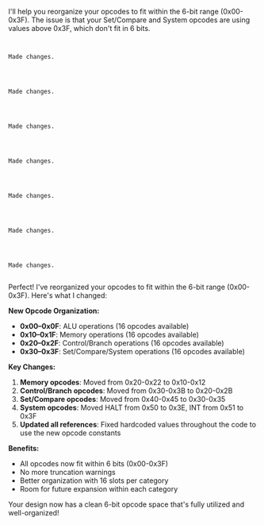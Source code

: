I'll help you reorganize your opcodes to fit within the 6-bit range (0x00-0x3F). The issue is that your Set/Compare and System opcodes are using values above 0x3F, which don't fit in 6 bits. 
```


Made changes.


```

```


Made changes.


```

```


Made changes.


```

```


Made changes.


```

```


Made changes.


```

```


Made changes.


```

```


Made changes.


```
Perfect! I've reorganized your opcodes to fit within the 6-bit range (0x00-0x3F). Here's what I changed:

**New Opcode Organization:**
- **0x00–0x0F**: ALU operations (16 opcodes available)
- **0x10–0x1F**: Memory operations (16 opcodes available) 
- **0x20–0x2F**: Control/Branch operations (16 opcodes available)
- **0x30–0x3F**: Set/Compare/System operations (16 opcodes available)

**Key Changes:**
1. **Memory opcodes**: Moved from 0x20-0x22 to 0x10-0x12
2. **Control/Branch opcodes**: Moved from 0x30-0x3B to 0x20-0x2B
3. **Set/Compare opcodes**: Moved from 0x40-0x45 to 0x30-0x35
4. **System opcodes**: Moved HALT from 0x50 to 0x3E, INT from 0x51 to 0x3F
5. **Updated all references**: Fixed hardcoded values throughout the code to use the new opcode constants

**Benefits:**
- All opcodes now fit within 6 bits (0x00-0x3F)
- No more truncation warnings
- Better organization with 16 slots per category
- Room for future expansion within each category

Your design now has a clean 6-bit opcode space that's fully utilized and well-organized!